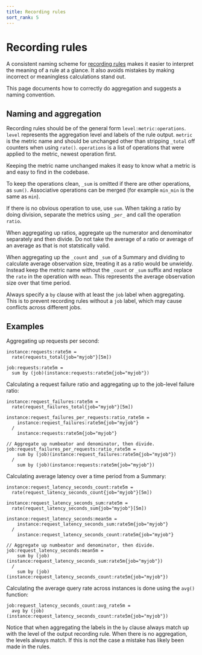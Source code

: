 ```yaml
---
title: Recording rules
sort_rank: 5
---
```


# Recording rules

A consistent naming scheme for [recording rules](/docs/querying/rules/) makes it
easier to interpret the meaning of a rule at a glance. It also avoids mistakes by 
making incorrect or meaningless calculations stand out. 

This page documents how to correctly do aggregation and suggests a naming
convention.

## Naming and aggregation

Recording rules should be of the general form `level:metric:operations`.
`level` represents the aggregation level and labels of the rule output.
`metric` is the metric name and should be unchanged other than stripping
`_total` off counters when using `rate()`. `operations` is a list of operations
that were applied to the metric, newest operation first. 

Keeping the metric name unchanged makes it easy to know what a metric is and
easy to find in the codebase. 

To keep the operations clean, `_sum` is omitted if there are other operations,
as `sum()`. Associative operations can be merged (for example `min_min` is the
same as `min`).

If there is no obvious operation to use, use `sum`.  When taking a ratio by
doing division, separate the metrics using `_per_` and call the operation
`ratio`. 

When aggregating up ratios, aggregate up the numerator and denominator
separately and then divide. Do not take the average of a ratio or average of an
average as that is not statstically valid.

When aggregating up the `_count` and `_sum` of a Summary and dividing to
calculate average observation size, treating it as a ratio would be unwieldy.
Instead keep the metric name without the `_count` or `_sum` suffix and replace
the `rate` in the operation with `mean`. This represents the average
observation size over that time period.

Always specify a `by` clause with at least the `job` label when aggregating.
This is to prevent recording rules without a `job` label, which may cause
conflicts across different jobs.

## Examples

Aggregating up requests per second:

```
instance:requests:rate5m =
  rate(requests_total{job="myjob"}[5m])

job:requests:rate5m =
  sum by (job)(instance:requests:rate5m{job="myjob"})
```

Calculating a request failure ratio and aggregating up to the job-level failure ratio:

```
instance:request_failures:rate5m =
  rate(request_failures_total{job="myjob"}[5m])

instance:request_failures_per_requests:ratio_rate5m =
    instance:request_failures:rate5m{job="myjob"}
  /
    instance:requests:rate5m{job="myjob"}

// Aggregate up numbeator and denominator, then divide.
job:request_failures_per_requests:ratio_rate5m =
    sum by (job)(instance:request_failures:rate5m{job="myjob"})
  /
    sum by (job)(instance:requests:rate5m{job="myjob"})
```


Calculating average latency over a time period from a Summary:

```
instance:request_latency_seconds_count:rate5m =
  rate(request_latency_seconds_count{job="myjob"}[5m])

instance:request_latency_seconds_sum:rate5m =
  rate(request_latency_seconds_sum{job="myjob"}[5m])

instance:request_latency_seconds:mean5m =
    instance:request_latency_seconds_sum:rate5m{job="myjob"}
  /
    instance:request_latency_seconds_count:rate5m{job="myjob"}

// Aggregate up numbeator and denominator, then divide.
job:request_latency_seconds:mean5m =
    sum by (job)(instance:request_latency_seconds_sum:rate5m{job="myjob"})
  /
    sum by (job)(instance:request_latency_seconds_count:rate5m{job="myjob"})
```

Calculating the average query rate across instances is done using the `avg()` function:

```
job:request_latency_seconds_count:avg_rate5m =
  avg by (job)(instance:request_latency_seconds_count:rate5m{job="myjob"})
```

Notice that when aggregating the labels in the `by` clause always match up with
the level of the output recording rule. When there is no aggregation, the
levels always match. If this is not the case a mistake has likely been made in the rules.
